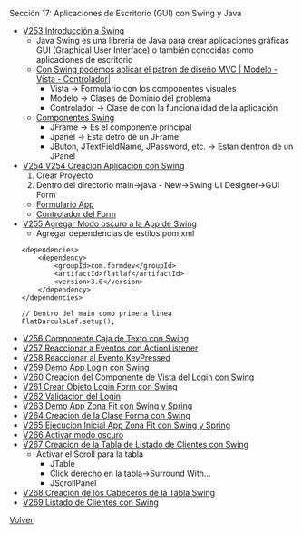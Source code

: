 Sección 17: Aplicaciones de Escritorio (GUI) con Swing y Java
* [V253 Introducción a Swing](V253_Introduccion_a_Swing)
    - Java Swing es una libreria de Java para crear aplicaciones gráficas GUI
        (Graphical User Interface) o también conocidas como aplicaciones
        de escritorio
    - [Con Swing podemos aplicar el patrón de diseño MVC | Modelo - Vista - Controlador|](V253_Introduccion_a_Swing/introduccion-swing.jpg)
        * Vista -> Formulario con los componentes visuales
        * Modelo -> Clases de Dominio del problema
        * Controlador -> Clase de con la funcionalidad de la aplicación
    - [Componentes Swing](V253_Introduccion_a_Swing/componentes.jpg)
        * JFrame -> Es el componente principal 
        * Jpanel -> Esta detro de un JFrame 
        * JButon, JTextFieldName, JPassword, etc. -> Estan dentron de un JPanel
* [V254 V254 Creacion Aplicacion con Swing](V254_Creacion_Aplicacion_con_Swing)
    1. Crear Proyecto
    2. Dentro del directorio main->java - New->Swing UI Designer->GUI Form
    * [Formulario App](V254_Creacion_Aplicacion_con_Swing/src/main/java/Forma.form)
    * [Controlador del Form](V254_Creacion_Aplicacion_con_Swing/src/main/java/Forma.java)
* [V255 Agregar Modo oscuro a la App de Swing]()
    - Agregar dependencias de estilos pom.xml
 ```
    <dependencies>
        <dependency>
            <groupId>com.formdev</groupId>
            <artifactId>flatlaf</artifactId>
            <version>3.0</version>
        </dependency>
    </dependencies>
 ```
 ```
    // Dentro del main como primera linea
    FlatDarculaLaf.setup();
 ```
* [V256 Componente Caja de Texto con Swing](V256_Componente_Caja_de_Texto_con_Swing/src/main/java)
* [V257 Reaccionar a Eventos con ActionListener](V257_Reaccionar_a_Eventos_con_ActionListener/src/main/java/Forma.java)
* [V258 Reaccionar al Evento KeyPressed](V258_Reaccionar_al_Evento_KeyPressed/src/main/java/Forma.java)
* [V259 Demo App Login con Swing](V259_Demo_App_Login_con_Swing/demo-login.jpg)
* [V260 Creacion del Componente de Vista del Login con Swing](V260_Creacion_del_Componente_de_Vista_del_Login_con_Swing/src/main/java)
* [V261 Crear Objeto Login Form con Swing](V261_Crear_Objeto_Login_Form_con_Swing/src/main/java/LoginForm.java)
* [V262 Validacion del Login](V262_Validacion_del_Login/src/main/java/LoginForm.java)
* [V263 Demo App Zona Fit con Swing y Spring](V263_Demo_App_Zona_Fit_con_Swing_y_Spring/demo-zona-fit.jpg)
* [V264 Creacion de la Clase Forma con Swing]()
* [V265 Ejecucion Inicial App Zona Fit con Swing y Spring](V265_Ejecucion_Inicial_App_Zona_Fit_con_Swing_y_Spring)
* [V266 Activar modo oscuro](V267_Creacion_de_la_Tabla_de_Listado_de_Clientes_con_Swing/src/main/java/gm/zona_fit/ZonaFitSwing.java)
* [V267 Creacion de la Tabla de Listado de Clientes con Swing](V267_Creacion_de_la_Tabla_de_Listado_de_Clientes_con_Swing)
    * Activar el Scroll para la tabla
        - JTable
        - Click derecho en la tabla->Surround With...
        - JScrollPanel
* [V268 Creacion de los Cabeceros de la Tabla Swing](V268_Creacion_de_los_Cabeceros_de_la_Tabla_Swing/src/main/java/gm/zona_fit/gui)
* [V269 Listado de Clientes con Swing](V269_Listado_de_Clientes_con_Swing)

[Volver](../)